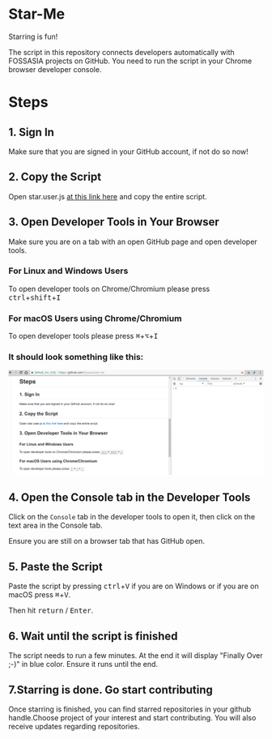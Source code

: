 # Star-Me
Starring is fun!

The script in this repository connects developers automatically with FOSSASIA projects on GitHub. You need to run the script in your Chrome browser developer console.

# Steps

## 1. Sign In
Make sure that you are signed in your GitHub account, if not do so now!

## 2. Copy the Script
Open star.user.js [at this link here](https://github.com/fossasia/star-me/blob/master/star.user.js) and copy the entire script.

## 3. Open Developer Tools in Your Browser

Make sure you are on a tab with an open GitHub page and open developer tools.

### For Linux and Windows Users
To open developer tools on Chrome/Chromium please press <kbd>ctrl</kbd>+<kbd>shift</kbd>+<kbd>I</kbd>

### For macOS Users using Chrome/Chromium
To open developer tools please press <kbd>⌘</kbd>+<kbd>⌥</kbd>+<kbd>I</kbd>


### It should look something like this:

![This is the image where the developer tools should be but for some reason or another it is not displayed :(](./docs/chrome-dev-tools.png)

## 4. Open the Console tab in the Developer Tools
Click on the `Console` tab in the developer tools to open it, then click on the text area in the Console tab.

Ensure you are still on a browser tab that has GitHub open.

## 5. Paste the Script
Paste the script by pressing <kbd>ctrl</kbd>+<kbd>V</kbd> if you are on Windows or if you are on macOS press <kbd>⌘</kbd>+<kbd>V</kbd>.

Then hit <kbd>return</kbd> / <kbd>Enter</kbd>.

## 6. Wait until the script is finished
The script needs to run a few minutes. At the end it will display "Finally Over ;-)" in blue color. Ensure it runs until the end.

## 7.Starring is done. Go start contributing
Once starring is finished, you can find starred repositories in your github handle.Choose project of your interest and start contributing.
You will also receive updates regarding repositories.

